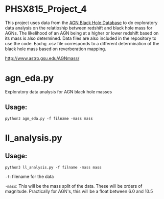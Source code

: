 # PHSX815_Project_4
This project uses data from the  <a href="https://iopscience.iop.org/article/10.1086/679601">AGN Black Hole Database</a> to do exploratory data analysis
on the relatioship between redshift and black hole mass for AGNs. The likelihood of an AGN being at a higher or lower redshift based on its mass is also determined. Data
files are also included in the repository to use the code. Eachg .csv file corresponds to a different determination of the black hole mass based on reverberation mapping.

http://www.astro.gsu.edu/AGNmass/
# agn_eda.py
Exploratory data analysis for AGN black hole masses
## Usage:

`python3 agn_eda.py -f filname -mass mass`

# ll_analysis.py

## Usage:

`python3 ll_analysis.py -f filname -mass mass`

`-f`: filename for the data

`-mass`: This will be the mass split of the data. These will be orders of magnitude. Practically for AGN's, this will be a float between 6.0 and 10.5
